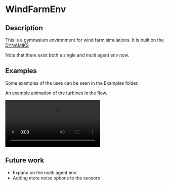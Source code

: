 # WindFarmEnv


## Description 
This is a gymnasium environment for wind farm simulations. It is built on the [DYNAMIKS](https://gitlab.windenergy.dtu.dk/DYNAMIKS/dynamiks)

Note that there exist both a single and multi agent env now.
## Examples

Some examples of the uses can be seen in the Examples folder.

An example animation of the turbines in the flow. 


![Animation of flowfield](images/Flowfield_animation.mp4)

## Future work
- Expand on the multi agent env
- Adding more noise options to the sensors